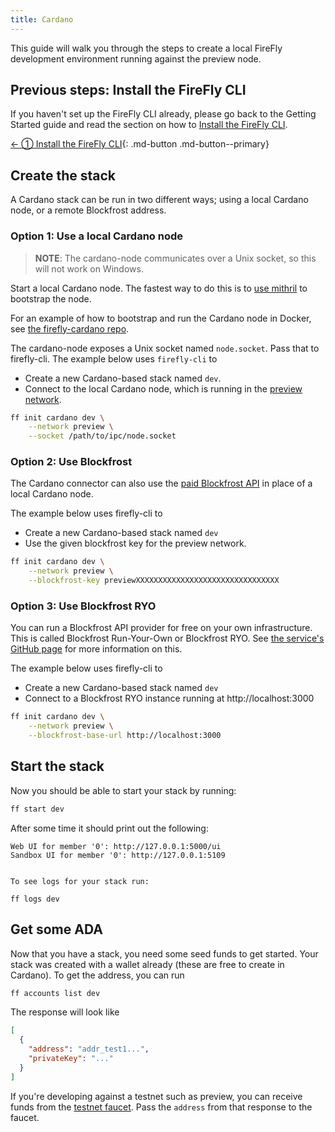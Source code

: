 ```yaml
---
title: Cardano
---
```


This guide will walk you through the steps to create a local FireFly development environment running against the preview node.

## Previous steps: Install the FireFly CLI

If you haven't set up the FireFly CLI already, please go back to the Getting Started guide and read the section on how to [Install the FireFly CLI](../../gettingstarted/firefly_cli.md).

[← ① Install the FireFly CLI](../../gettingstarted/firefly_cli.md){: .md-button .md-button--primary}

## Create the stack

A Cardano stack can be run in two different ways; using a local Cardano node, or a remote Blockfrost address.

### Option 1: Use a local Cardano node

> **NOTE**: The cardano-node communicates over a Unix socket, so this will not work on Windows.

Start a local Cardano node. The fastest way to do this is to [use mithril](https://mithril.network/doc/manual/getting-started/bootstrap-cardano-node/) to bootstrap the node.

For an example of how to bootstrap and run the Cardano node in Docker, see [the firefly-cardano repo](https://github.com/hyperledger/firefly-cardano/blob/1be3b08d301d6d6eeb5b79e40cf3dbf66181c3de/infra/docker-compose.node.yaml#L4).

The cardano-node exposes a Unix socket named `node.socket`. Pass that to firefly-cli. The example below uses `firefly-cli` to
 - Create a new Cardano-based stack named `dev`.
 - Connect to the local Cardano node, which is running in the [preview network](https://preview.cexplorer.io/).

```sh
ff init cardano dev \
    --network preview \
    --socket /path/to/ipc/node.socket
```

### Option 2: Use Blockfrost

The Cardano connector can also use the [paid Blockfrost API](https://blockfrost.io/) in place of a local Cardano node.

The example below uses firefly-cli to
 - Create a new Cardano-based stack named `dev`
 - Use the given blockfrost key for the preview network.

```sh
ff init cardano dev \
    --network preview \
    --blockfrost-key previewXXXXXXXXXXXXXXXXXXXXXXXXXXXXXXXX
```

### Option 3: Use Blockfrost RYO

You can run a Blockfrost API provider for free on your own infrastructure. This is called Blockfrost Run-Your-Own or Blockfrost RYO. See [the service's GitHub page](https://github.com/blockfrost/blockfrost-backend-ryo) for more information on this.

The example below uses firefly-cli to
 - Create a new Cardano-based stack named `dev`
 - Connect to a Blockfrost RYO instance running at http://localhost:3000

```sh
ff init cardano dev \
    --network preview \
    --blockfrost-base-url http://localhost:3000
```

## Start the stack

Now you should be able to start your stack by running:

```sh
ff start dev
```

After some time it should print out the following:

```
Web UI for member '0': http://127.0.0.1:5000/ui
Sandbox UI for member '0': http://127.0.0.1:5109


To see logs for your stack run:

ff logs dev
```

## Get some ADA

Now that you have a stack, you need some seed funds to get started. Your stack was created with a wallet already (these are free to create in Cardano). To get the address, you can run
```sh
ff accounts list dev
```

The response will look like
```json
[
  {
    "address": "addr_test1...",
    "privateKey": "..."
  }
]
```

If you're developing against a testnet such as preview, you can receive funds from the [testnet faucet](https://docs.cardano.org/cardano-testnets/tools/faucet). Pass the `address` from that response to the faucet.
